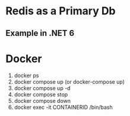 # Redis as a Primary Db

## Example in .NET 6


# Docker
1. docker ps
2. docker compose up (or docker-compose up)
3. docker compose up -d
4. docker compose stop
5. docker compose down
6. docker exec -it CONTAINERID /bin/bash